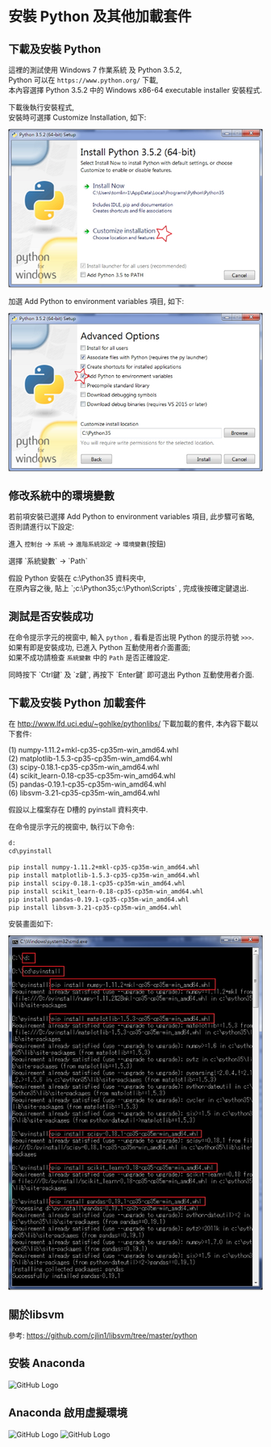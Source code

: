 # 安裝 Python 及其他加載套件

## 下載及安裝 Python

這裡的測試使用 Windows 7 作業系統 及 Python 3.5.2, <br>
Python 可以在 `https://www.python.org/` 下載, <br>
本內容選擇 Python 3.5.2 中的 Windows x86-64 executable installer 安裝程式.<p>

下載後執行安裝程式, <br>
安裝時可選擇 Customize Installation, 如下:<p>
![GitHub Logo](/Python_Basic/images/install01.jpg)

加選 Add Python to environment variables 項目, 如下:<p>
![GitHub Logo](/Python_Basic/images/install02.jpg)


## 修改系統中的環境變數
若前項安裝已選擇 Add Python to environment variables 項目, 此步驟可省略, <br>
否則請進行以下設定:<p>

進入 `控制台` -> `系統` -> `進階系統設定` -> `環境變數`(按鈕)
<p>
選擇 `系統變數` -> `Path`
<p>
假設 Python 安裝在 c:\Python35 資料夾中,<br>
在原內容之後, 貼上 `;c:\Python35;c:\Python\Scripts` , 完成後按確定鍵退出.


## 測試是否安裝成功
在命令提示字元的視窗中, 輸入 `python` , 看看是否出現 Python 的提示符號 `>>>`.<br>
如果有即是安裝成功, 已進入 Python 互動使用者介面畫面;<br>
如果不成功請檢查 `系統變數` 中的 `Path` 是否正確設定.
<p>
同時按下 `Ctrl鍵` 及 `z鍵`, 再按下 `Enter鍵` 即可退出 Python 互動使用者介面. 



## 下載及安裝 Python 加載套件
在 http://www.lfd.uci.edu/~gohlke/pythonlibs/ 下載加載的套件, 本內容下載以下套件:<p>
(1) numpy-1.11.2+mkl-cp35-cp35m-win_amd64.whl <br>
(2) matplotlib-1.5.3-cp35-cp35m-win_amd64.whl <br>
(3) scipy-0.18.1-cp35-cp35m-win_amd64.whl <br>
(4) scikit_learn-0.18-cp35-cp35m-win_amd64.whl <br>
(5) pandas-0.19.1-cp35-cp35m-win_amd64.whl <br>
(6) libsvm-3.21-cp35-cp35m-win_amd64.whl <p>

假設以上檔案存在 D槽的 pyinstall 資料夾中.

在命令提示字元的視窗中, 執行以下命令:
```
d:
cd\pyinstall

pip install numpy-1.11.2+mkl-cp35-cp35m-win_amd64.whl
pip install matplotlib-1.5.3-cp35-cp35m-win_amd64.whl 
pip install scipy-0.18.1-cp35-cp35m-win_amd64.whl 
pip install scikit_learn-0.18-cp35-cp35m-win_amd64.whl 
pip install pandas-0.19.1-cp35-cp35m-win_amd64.whl 
pip install libsvm-3.21-cp35-cp35m-win_amd64.whl
```
安裝畫面如下:<p>
![GitHub Logo](/Python_Basic/images/install03.jpg)

## 關於libsvm
參考: https://github.com/cjlin1/libsvm/tree/master/python


## 安裝 Anaconda<p>
![GitHub Logo](/Python_Basic/images/install04.jpg)


## Anaconda 啟用虛擬環境<p>
![GitHub Logo](/Python_Basic/images/install05.jpg)
![GitHub Logo](/Python_Basic/images/install06.jpg)